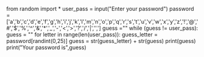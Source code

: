 from random import *
user_pass = input("Enter your password")
password = ['a','b','c','d','e','f','g','h','i','j','k','l','m','n','o','p','q','r','s','t','u','v','w','x','y','z','!','@','#','$','%','^','&','*','_','-','<','>','?','/','|','\',']
guess =""
while (guess != user_pass):
    guess = ""
    for letter in range(len(user_pass)):
        guess_letter = password[randint(0,25)]
        guess = str(guess_letter) + str(guess)
        print(guess)
        print("Your password is",guess)
